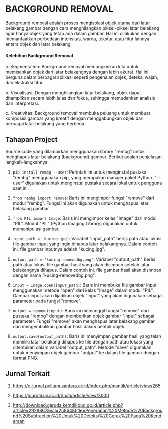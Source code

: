 
# BACKGROUND REMOVAL

Background removal adalah proses mengisolasi objek utama dari latar belakang gambar dengan cara menghilangkan piksel-piksel latar belakang agar hanya objek yang tetap ada dalam gambar. Hal ini dilakukan dengan memanfaatkan perbedaan intensitas, warna, tekstur, atau fitur lainnya antara objek dan latar belakang.

#### Kelebihan Background Removal
a. Segmentation: Background removal memungkinkan kita untuk memisahkan objek dari latar belakangnya dengan lebih akurat. Hal ini berguna dalam berbagai aplikasi seperti pengenalan objek, deteksi wajah, dan ekstraksi fitur.

b. Visualisasi: Dengan menghilangkan latar belakang, objek dapat ditampilkan secara lebih jelas dan fokus, sehingga memudahkan analisis dan interpretasi.

c. Kreativitas: Background removal membuka peluang untuk membuat komposisi gambar yang kreatif dengan menggabungkan objek dari berbagai latar belakang yang berbeda.

## Tahapan Project

Source code yang dilampirkan menggunakan library "rembg" untuk menghapus latar belakang (background) gambar. Berikut adalah penjelasan langkah-langkahnya:

1. `pip install rembg --user`: Perintah ini untuk menginstal pustaka "rembg" menggunakan pip, yang merupakan manajer paket Python. "--user" digunakan untuk menginstal pustaka secara lokal untuk pengguna saat ini.

2. `from rembg import remove`: Baris ini mengimpor fungsi "remove" dari modul "rembg". Fungsi ini akan digunakan untuk menghapus latar belakang gambar.

3. `from PIL import Image`: Baris ini mengimpor kelas "Image" dari modul "PIL". Modul "PIL" (Python Imaging Library) digunakan untuk memanipulasi gambar.

4. `input_path = 'kucing.jpg'`: Variabel "input_path" berisi path atau lokasi file gambar input yang ingin dihapus latar belakangnya. Dalam contoh ini, file gambar inputnya adalah "kucing.jpg".

5. `output_path = 'kucing-removedbg.png'`: Variabel "output_path" berisi path atau lokasi file gambar hasil yang akan disimpan setelah latar belakangnya dihapus. Dalam contoh ini, file gambar hasil akan disimpan dengan nama "kucing-removedbg.png".

6. `input = Image.open(input_path)`: Baris ini membuka file gambar input menggunakan metode "open" dari kelas "Image" dalam modul "PIL". Gambar input akan dijadikan objek "input" yang akan digunakan sebagai parameter pada fungsi "remove".

7. `output = remove(input)`: Baris ini memanggil fungsi "remove" dari pustaka "rembg" dengan memberikan objek gambar "input" sebagai parameter. Fungsi "remove" akan menghapus latar belakang gambar dan mengembalikan gambar hasil dalam bentuk objek.

8. `output.save(output_path)`: Baris ini menyimpan gambar hasil yang telah memiliki latar belakang dihapus ke file dengan path atau lokasi yang ditentukan dalam variabel "output_path". Metode "save" digunakan untuk menyimpan objek gambar "output" ke dalam file gambar dengan format PNG.

## Jurnal Terkait
1. https://e-jurnal.pelitanusantara.ac.id/index.php/mantik/article/view/265

2. https://journal.uii.ac.id/Snati/article/view/3000

3. http://download.garuda.kemdikbud.go.id/article.php?article=2928867&val=25864&title=Penerapan%20Metode%20Background%20Subtraction%20Untuk%20Deteksi%20Gerak%20Pada%20Kendaraan